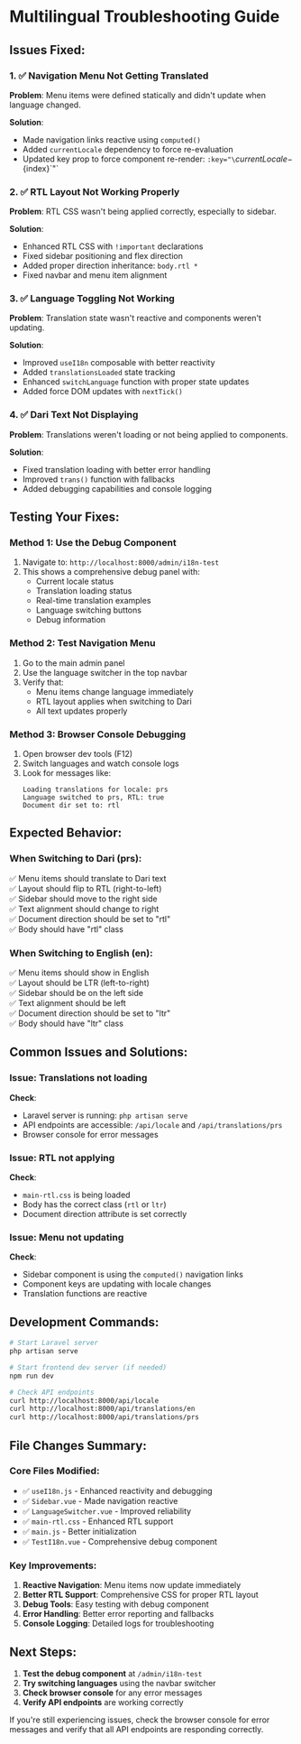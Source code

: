 # Multilingual Troubleshooting Guide

## Issues Fixed:

### 1. ✅ Navigation Menu Not Getting Translated
**Problem**: Menu items were defined statically and didn't update when language changed.

**Solution**: 
- Made navigation links reactive using `computed()` 
- Added `currentLocale` dependency to force re-evaluation
- Updated key prop to force component re-render: `:key="\`${currentLocale}-${index}\`"`

### 2. ✅ RTL Layout Not Working Properly  
**Problem**: RTL CSS wasn't being applied correctly, especially to sidebar.

**Solution**:
- Enhanced RTL CSS with `!important` declarations
- Fixed sidebar positioning and flex direction
- Added proper direction inheritance: `body.rtl *`
- Fixed navbar and menu item alignment

### 3. ✅ Language Toggling Not Working
**Problem**: Translation state wasn't reactive and components weren't updating.

**Solution**:
- Improved `useI18n` composable with better reactivity
- Added `translationsLoaded` state tracking
- Enhanced `switchLanguage` function with proper state updates
- Added force DOM updates with `nextTick()`

### 4. ✅ Dari Text Not Displaying
**Problem**: Translations weren't loading or not being applied to components.

**Solution**:
- Fixed translation loading with better error handling
- Improved `trans()` function with fallbacks
- Added debugging capabilities and console logging

## Testing Your Fixes:

### Method 1: Use the Debug Component
1. Navigate to: `http://localhost:8000/admin/i18n-test`
2. This shows a comprehensive debug panel with:
   - Current locale status
   - Translation loading status
   - Real-time translation examples
   - Language switching buttons
   - Debug information

### Method 2: Test Navigation Menu
1. Go to the main admin panel
2. Use the language switcher in the top navbar
3. Verify that:
   - Menu items change language immediately
   - RTL layout applies when switching to Dari
   - All text updates properly

### Method 3: Browser Console Debugging
1. Open browser dev tools (F12)
2. Switch languages and watch console logs
3. Look for messages like:
   ```
   Loading translations for locale: prs
   Language switched to prs, RTL: true
   Document dir set to: rtl
   ```

## Expected Behavior:

### When Switching to Dari (prs):
✅ Menu items should translate to Dari text  
✅ Layout should flip to RTL (right-to-left)  
✅ Sidebar should move to the right side  
✅ Text alignment should change to right  
✅ Document direction should be set to "rtl"  
✅ Body should have "rtl" class  

### When Switching to English (en):
✅ Menu items should show in English  
✅ Layout should be LTR (left-to-right)  
✅ Sidebar should be on the left side  
✅ Text alignment should be left  
✅ Document direction should be set to "ltr"  
✅ Body should have "ltr" class  

## Common Issues and Solutions:

### Issue: Translations not loading
**Check**: 
- Laravel server is running: `php artisan serve`
- API endpoints are accessible: `/api/locale` and `/api/translations/prs`
- Browser console for error messages

### Issue: RTL not applying
**Check**:
- `main-rtl.css` is being loaded
- Body has the correct class (`rtl` or `ltr`)
- Document direction attribute is set correctly

### Issue: Menu not updating
**Check**:
- Sidebar component is using the `computed()` navigation links
- Component keys are updating with locale changes
- Translation functions are reactive

## Development Commands:

```bash
# Start Laravel server
php artisan serve

# Start frontend dev server (if needed)
npm run dev

# Check API endpoints
curl http://localhost:8000/api/locale
curl http://localhost:8000/api/translations/en
curl http://localhost:8000/api/translations/prs
```

## File Changes Summary:

### Core Files Modified:
- ✅ `useI18n.js` - Enhanced reactivity and debugging
- ✅ `Sidebar.vue` - Made navigation reactive
- ✅ `LanguageSwitcher.vue` - Improved reliability
- ✅ `main-rtl.css` - Enhanced RTL support
- ✅ `main.js` - Better initialization
- ✅ `TestI18n.vue` - Comprehensive debug component

### Key Improvements:
1. **Reactive Navigation**: Menu items now update immediately
2. **Better RTL Support**: Comprehensive CSS for proper RTL layout
3. **Debug Tools**: Easy testing with debug component
4. **Error Handling**: Better error reporting and fallbacks
5. **Console Logging**: Detailed logs for troubleshooting

## Next Steps:

1. **Test the debug component** at `/admin/i18n-test`
2. **Try switching languages** using the navbar switcher
3. **Check browser console** for any error messages
4. **Verify API endpoints** are working correctly

If you're still experiencing issues, check the browser console for error messages and verify that all API endpoints are responding correctly.